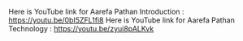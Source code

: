 Here is YouTube link for Aarefa Pathan Introduction : https://youtu.be/0bI5ZFL1fi8
Here is YouTube link for Aarefa Pathan Technology :  https://youtu.be/zyui8pALKvk

